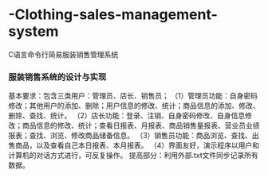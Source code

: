 # -Clothing-sales-management-system
C语言命令行简易服装销售管理系统

### 服装销售系统的设计与实现
基本要求：包含三类用户：管理员、店长、销售员；
（1）管理员功能：自身密码修改；其他用户的添加、删除；用户信息的修改、统计；商品信息的添加、修改、删除、查找、统计。
（2）店长功能：登录、注销、自身密码修改、自身信息修改；商品信息的修改、统计；查看日报表、月报表、商品销售量报表、营业员业绩报表；查找、浏览、修改商品储备信息。
（3）销售员功能：商品浏览、查找、出售商品，以及查看自己本日报表、本月报表。
（4）界面友好，演示程序以用户和计算机的对话方式进行，可反复操作。
提高部分：利用外部.txt文件同步记录所有数据。

